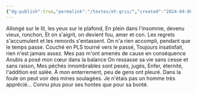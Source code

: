 ```yaml
---
{"dg-publish":true,"permalink":"/textes/et-gris/","created":"2024-04-08T12:06:16.371+02:00","updated":"2024-04-08T16:56:32.646+02:00"}
---
```


Allongé sur le lit, les yeux sur le plafond,
En plein dans l'insomnie, devenu vieux, ronchon,
Et on s'aigrit, on devient fou, amer et con.
Les regrets s'accumulent et les remords s'entassent.
On n'a rien accompli, pendant que le temps passe.
Couché en PLS tourné vers le passé,
Toujours insatisfait, rien n'est jamais assez.
Mes pas m'ont amenés de cause en conséquence
Anubis a posé mon cœur dans la balance
On ressasse sa vie sans cesse et sans raison,
Mes péchés innombrables sont pesés, jugés,
Enfer, éternité, l'addition est salée.
À mon enterrement, peu de gens ont pleuré.
Dans la foule on peut voir des mines soulagées.
Je n'étais pas un homme très apprécié…
Connu plus pour ses hontes que pour sa bonté.